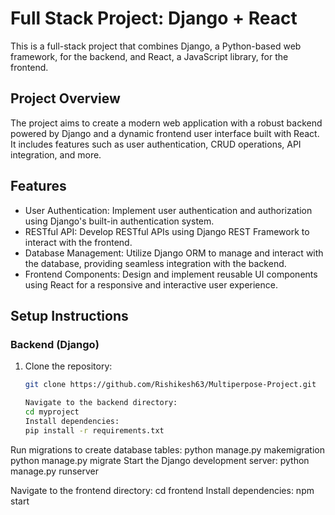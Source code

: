 # Full Stack Project: Django + React

This is a full-stack project that combines Django, a Python-based web framework, for the backend, and React, a JavaScript library, for the frontend.

## Project Overview

The project aims to create a modern web application with a robust backend powered by Django and a dynamic frontend user interface built with React. It includes features such as user authentication, CRUD operations, API integration, and more.

## Features

- User Authentication: Implement user authentication and authorization using Django's built-in authentication system.
- RESTful API: Develop RESTful APIs using Django REST Framework to interact with the frontend.
- Database Management: Utilize Django ORM to manage and interact with the database, providing seamless integration with the backend.
- Frontend Components: Design and implement reusable UI components using React for a responsive and interactive user experience.

## Setup Instructions

### Backend (Django)

1. Clone the repository:

   ```bash
   git clone https://github.com/Rishikesh63/Multiperpose-Project.git

   Navigate to the backend directory:
   cd myproject
   Install dependencies:
   pip install -r requirements.txt
Run migrations to create database tables:
python manage.py makemigration
python manage.py migrate
Start the Django development server:
python manage.py runserver


Navigate to the frontend directory:
cd frontend
Install dependencies:
npm start

